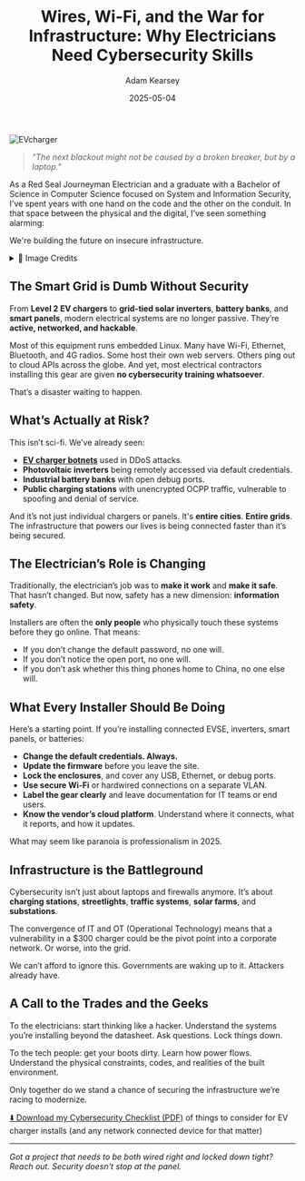 ﻿---
title: "Wires, Wi-Fi, and the War for Infrastructure: Why Electricians Need Cybersecurity Skills"
date: 2025-05-04
author: "Adam Kearsey"
---
      
![EVcharger](/assets/img/chargers.jpg)

> *"The next blackout might not be caused by a broken breaker, but by a laptop."*

As a Red Seal Journeyman Electrician and a graduate with a Bachelor of Science in Computer Science focused on System and Information Security, I've spent years with one hand on the code and the other on the conduit. In that space between the physical and the digital, I’ve seen something alarming:

We're building the future on insecure infrastructure.

<details>
<summary>📸 Image Credits</summary>

- Photo by <a href="https://unsplash.com/@zaptec?utm_content=creditCopyText&utm_medium=referral&utm_source=unsplash">Zaptec</a> on <a href="https://unsplash.com/photos/a-woman-is-pumping-gas-into-her-car-9166Worfn_Q?utm_content=creditCopyText&utm_medium=referral&utm_source=unsplash">Unsplash</a>
   
</details>

   

## The Smart Grid is Dumb Without Security


From **Level 2 EV chargers** to **grid-tied solar inverters**, **battery banks**, and **smart panels**, modern electrical systems are no longer passive. They’re **active, networked, and hackable**.

Most of this equipment runs embedded Linux. Many have Wi-Fi, Ethernet, Bluetooth, and 4G radios. Some host their own web servers. Others ping out to cloud APIs across the globe. And yet, most electrical contractors installing this gear are given **no cybersecurity training whatsoever**.

That’s a disaster waiting to happen.

## What’s Actually at Risk?

This isn’t sci-fi. We’ve already seen:

- [**EV charger botnets**](https://www.pcmag.com/news/with-most-modern-cars-locked-down-hackers-turn-to-ev-chargers) used in DDoS attacks.
- **Photovoltaic inverters** being remotely accessed via default credentials.
- **Industrial battery banks** with open debug ports.
- **Public charging stations** with unencrypted OCPP traffic, vulnerable to spoofing and denial of service.

And it’s not just individual chargers or panels. It's **entire cities**. **Entire grids**. The infrastructure that powers our lives is being connected faster than it’s being secured.

## The Electrician’s Role is Changing

Traditionally, the electrician’s job was to **make it work** and **make it safe**. That hasn’t changed. But now, safety has a new dimension: **information safety**.

Installers are often the **only people** who physically touch these systems before they go online. That means:

- If you don’t change the default password, no one will.
- If you don’t notice the open port, no one will.
- If you don’t ask whether this thing phones home to China, no one else will.

## What Every Installer Should Be Doing

Here’s a starting point. If you’re installing connected EVSE, inverters, smart panels, or batteries:

- **Change the default credentials. Always.**
- **Update the firmware** before you leave the site.
- **Lock the enclosures**, and cover any USB, Ethernet, or debug ports.
- **Use secure Wi-Fi** or hardwired connections on a separate VLAN.
- **Label the gear clearly** and leave documentation for IT teams or end users.
- **Know the vendor’s cloud platform**. Understand where it connects, what it reports, and how it updates.

What may seem like paranoia is professionalism in 2025.

## Infrastructure is the Battleground

Cybersecurity isn’t just about laptops and firewalls anymore. It’s about **charging stations**, **streetlights**, **traffic systems**, **solar farms**, and **substations**.

The convergence of IT and OT (Operational Technology) means that a vulnerability in a $300 charger could be the pivot point into a corporate network. Or worse, into the grid.

We can’t afford to ignore this. Governments are waking up to it. Attackers already have.

## A Call to the Trades and the Geeks

To the electricians: start thinking like a hacker. Understand the systems you’re installing beyond the datasheet. Ask questions. Lock things down.

To the tech people: get your boots dirty. Learn how power flows. Understand the physical constraints, codes, and realities of the built environment.

Only together do we stand a chance of securing the infrastructure we’re racing to modernize.

[⬇️ Download my Cybersecurity Checklist (PDF)](/assets/data/Cybersecurity%20Checklist%20for%20Commercial%20EV%20Charger%20Installations.pdf)
of things to consider for EV charger installs (and any network connected device for that matter)

---

*Got a project that needs to be both wired right and locked down tight? Reach out. Security doesn't stop at the panel.*
